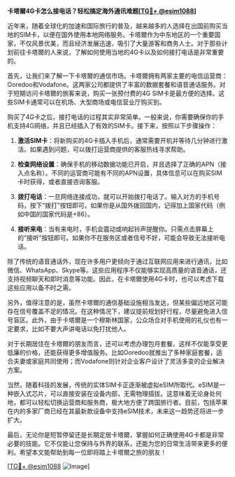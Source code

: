 **卡塔爾4G卡怎么接电话？轻松搞定海外通讯难题[[TG💪+ @esim1088](https://t.me/s/esim1088)]**

近年来，随着全球化的加速和国际旅行的普及，越来越多的人选择在出国前购买当地的SIM卡，以便在国外使用本地网络服务。卡塔爾作为中东地区的一个重要国家，不仅风景优美，而且经济发展迅速，吸引了大量游客和商务人士。对于那些计划前往卡塔爾的人来说，了解如何使用当地的4G卡以及如何接打电话是非常重要的。

首先，让我们来了解一下卡塔爾的通信市场。卡塔爾拥有两家主要的电信运营商：Ooredoo和Vodafone。这两家公司都提供了丰富的数据套餐和语音通话服务。对于短期访问卡塔爾的旅客来说，购买一张预付费的4G SIM卡是最方便的选择。这些SIM卡通常可以在机场、大型商场或电信营业厅购买到。

购买了4G卡之后，接打电话的过程其实非常简单。一般来说，你需要确保你的手机支持4G网络，并且已经插入了有效的SIM卡。接下来，按照以下步骤操作：

1. **激活SIM卡**：将新购买的4G卡插入手机后，通常需要开机并等待几分钟进行激活。如果遇到问题，可以拨打运营商提供的客服热线寻求帮助。
   
2. **检查网络设置**：确保手机的移动数据功能已开启，并且选择了正确的APN（接入点名称）。不同的运营商可能有不同的APN设置，具体信息可以在购买SIM卡时获得，或者直接咨询客服。

3. **拨打电话**：一旦网络连接成功，就可以开始拨打电话了。输入对方的手机号码，按下“拨打”按钮即可。如果你是从国外拨回国内，记得加上国家代码（例如中国的国家代码是+86）。

4. **接听来电**：当有来电时，手机会震动或响起铃声提醒你。只需点击屏幕上的“接听”按钮即可。如果你不在服务区或者信号不好，可能会导致无法接听电话。

除了传统的语音通话外，现在许多用户更倾向于通过互联网应用来进行通讯，比如微信、WhatsApp、Skype等。这些应用程序不仅能够实现高质量的语音通话，还支持视频聊天和即时消息等功能。因此，在卡塔爾使用4G卡时，也可以考虑下载这些应用以备不时之需。

另外，值得注意的是，虽然卡塔爾的通信基础设施相当发达，但某些偏远地区可能存在信号覆盖不足的情况。在这种情况下，建议提前规划好行程，尽量避免进入信号盲区。此外，由于卡塔爾是一个穆斯林国家，公众场合对手机使用的礼仪也有一定要求，比如不要大声讲电话以免打扰他人。

对于长期居住在卡塔爾的朋友而言，还可以考虑办理包月套餐，这样不仅能享受更低廉的价格，还能获得更多增值服务。比如Ooredoo就推出了多种家庭套餐，适合夫妻或家庭共同使用；而Vodafone则针对企业客户设计了灵活多变的企业解决方案。

当然，随着科技的发展，传统的实体SIM卡正逐渐被虚拟eSIM所取代。eSIM是一种嵌入式芯片，可以直接安装在设备内部，无需物理插拔。这意味着无论身处何地，都可以轻松切换运营商和服务商，极大地方便了跨国旅行者。目前，包括苹果在内的多家厂商已经在其最新款设备中支持eSIM技术，未来这一趋势还将进一步扩大。

最后，无论你是短暂停留还是长期定居卡塔爾，掌握如何正确使用4G卡都是非常必要的技能。它不仅能让您保持与外界的联系，还能为您的日常生活带来更多的便利。希望本文能帮助到每一位即将踏上卡塔爾之旅的朋友！

[[TG💪+ @esim1088](https://t.me/s/esim1088) ![Image](https://i.postimg.cc/4NQfJmqS/Snipaste-2025-05-13-00-14-12.png)]